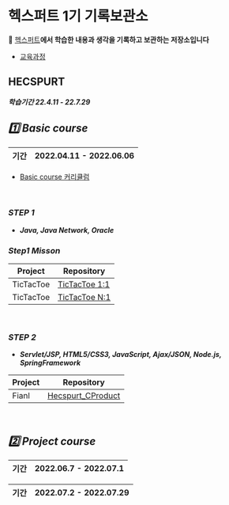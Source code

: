 # 헥스퍼트 1기 기록보관소

🌹 [헥스퍼트](https://www.saramin.co.kr/zf_user/jobs/relay/view?isMypage=no&rec_idx=42519821&recommend_ids=eJxNj8kVw0AMQqvJHaH9nELcfxcZ2%2FHIxw8InozuYNdRlE9%2B7YWHXYJqF%2BIouX3LSnD5fSHpmRzXSRl0b2Xu8OC%2F28qd%2Btr2UOy4JuLdTajVRrFW84U4EV6y2rertg4G14qoTbglOh8kJPIKP1X0niEzIDFViFLu28Hnpyi%2FhR9c2ks7&view_type=search&searchword=%EC%9E%90%EB%B0%94+%EC%9D%80%ED%96%89&searchType=search&gz=1&t_ref_content=generic&t_ref=search&paid_fl=n#seq=0)**에서 학습한 내용과 생각을 기록하고 보관하는 저장소입니다**

- [교육과정](https://github.com/Jinuk93/HecSpurt/blob/master/Post/curriculum.md)
 
## HECSPURT

***학습기간 22.4.11 - 22.7.29***
 
## ***1️⃣ Basic course*** 


 |기간|2022.04.11 - 2022.06.06|
 |---|---|

- [Basic course 커리큘럼](https://github.com/Jinuk93/HecSpurt/blob/master/Post/curriculum.md)

<br>

### ***STEP 1***
- ***Java, Java Network, Oracle***

### ***Step1 Misson***

|Project|Repository|
|---|---|
|TicTacToe|[TicTacToe 1:1](https://github.com/Jinuk93/TicTacToe)|
|TicTacToe|[TicTacToe N:1](https://github.com/Jinuk93/TicTacToe_v2)|

<br>

### ***STEP 2***
- ***Servlet/JSP, HTML5/CSS3, JavaScript, Ajax/JSON, Node.js, SpringFramework***

|Project|Repository|
|---|---|
|Fianl|[Hecspurt_CProduct](https://github.com/Jinuk93/Hecspurt_CProduct)|

<br>

## ***2️⃣ Project course***

|기간|2022.06.7 - 2022.07.1|
|---|---|

|기간|2022.07.2 - 2022.07.29|
|---|---|
